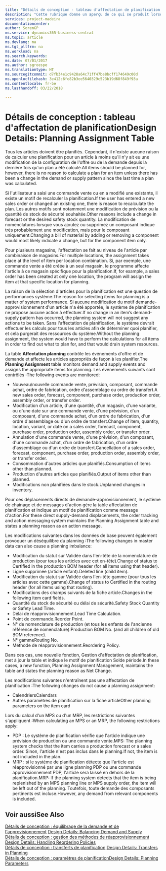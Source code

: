 ```yaml
---
title: "Détails de conception - tableau d'affectation de planification | Microsoft Docs"
description: "Cette rubrique donne un aperçu de ce qui se produit lorsque vous modifiez la planification d'un article."
services: project-madeira
documentationcenter: 
author: SorenGP
ms.service: dynamics365-business-central
ms.topic: article
ms.devlang: na
ms.tgt_pltfrm: na
ms.workload: na
ms.search.keywords: 
ms.date: 07/01/2017
ms.author: sgroespe
ms.translationtype: HT
ms.sourcegitcommit: d7fb34e1c9428a64c71ff47be8bcff174649c00d
ms.openlocfilehash: 3e412c6fe82b3ee5640329c523b19d68f849f93a
ms.contentlocale: fr-be
ms.lasthandoff: 03/22/2018

---
```

# <a name="design-details-planning-assignment-table"></a><span data-ttu-id="13c0b-103">Détails de conception : tableau d'affectation de planification</span><span class="sxs-lookup"><span data-stu-id="13c0b-103">Design Details: Planning Assignment Table</span></span>
<span data-ttu-id="13c0b-104">Tous les articles doivent être planifiés. Cependant, il n'existe aucune raison de calculer une planification pour un article à moins qu'il n'y ait eu une modification de la configuration de l'offre ou de la demande depuis la dernière fois qu'un plan a été calculé.</span><span class="sxs-lookup"><span data-stu-id="13c0b-104">All items should be planned for, however, there is no reason to calculate a plan for an item unless there has been a change in the demand or supply pattern since the last time a plan was calculated.</span></span>  
  
<span data-ttu-id="13c0b-105">Si l'utilisateur a saisi une commande vente ou en a modifié une existante, il existe un motif de recalculer la planification.</span><span class="sxs-lookup"><span data-stu-id="13c0b-105">If the user has entered a new sales order or changed an existing one, there is reason to recalculate the plan.</span></span> <span data-ttu-id="13c0b-106">Les autres motifs sont notamment une modification de prévision ou la quantité de stock de sécurité souhaitée.</span><span class="sxs-lookup"><span data-stu-id="13c0b-106">Other reasons include a change in forecast or the desired safety stock quantity.</span></span> <span data-ttu-id="13c0b-107">La modification de nomenclatures lorsque vous ajoutez ou supprimez un composant indique très probablement une modification, mais pour le composant uniquement.</span><span class="sxs-lookup"><span data-stu-id="13c0b-107">Changing a bill of material by adding or removing a component would most likely indicate a change, but for the component item only.</span></span>  
  
<span data-ttu-id="13c0b-108">Pour plusieurs magasins, l'affectation se fait au niveau de l'article par combinaison de magasins.</span><span class="sxs-lookup"><span data-stu-id="13c0b-108">For multiple locations, the assignment takes place at the level of item per location combination.</span></span> <span data-ttu-id="13c0b-109">Si, par exemple, une commande vente a été créée à un seul magasin, le programme affecte l'article à ce magasin spécifique pour la planification.</span><span class="sxs-lookup"><span data-stu-id="13c0b-109">If, for example, a sales order has been created at only one location, the program will assign the item at that specific location for planning.</span></span>  
  
<span data-ttu-id="13c0b-110">La raison de la sélection d'articles pour la planification est une question de performances système.</span><span class="sxs-lookup"><span data-stu-id="13c0b-110">The reason for selecting items for planning is a matter of system performance.</span></span> <span data-ttu-id="13c0b-111">Si aucune modification du motif demande-approvisionnement d'un article n'a été apportée, le système de planification ne propose aucune action à effectuer.</span><span class="sxs-lookup"><span data-stu-id="13c0b-111">If no change in an item’s demand-supply pattern has occurred, the planning system will not suggest any actions to be taken.</span></span> <span data-ttu-id="13c0b-112">Sans l'affectation de planification, le système devrait effectuer les calculs pour tous les articles afin de déterminer quoi planifier, et cela purgerait des ressources du système.</span><span class="sxs-lookup"><span data-stu-id="13c0b-112">Without the planning assignment, the system would have to perform the calculations for all items in order to find out what to plan for, and that would drain system resources.</span></span>  
  
<span data-ttu-id="13c0b-113">La table **Affectation planning** contrôle les événements d'offre et de demande et affecte les articles appropriés de façon à les planifier.</span><span class="sxs-lookup"><span data-stu-id="13c0b-113">The **Planning Assignment** table monitors demand and supply events and assigns the appropriate items for planning.</span></span> <span data-ttu-id="13c0b-114">Les événements suivants sont contrôlés :</span><span class="sxs-lookup"><span data-stu-id="13c0b-114">The following events are monitored:</span></span>  
  
* <span data-ttu-id="13c0b-115">Nouveau/nouvelle commande vente, prévision, composant, commande achat, ordre de fabrication, ordre d'assemblage ou ordre de transfert.</span><span class="sxs-lookup"><span data-stu-id="13c0b-115">A new sales order, forecast, component, purchase order, production order, assembly order, or transfer order.</span></span>  
* <span data-ttu-id="13c0b-116">Modification d'un article, d'une quantité, d'un magasin, d'une variante, ou d'une date sur une commande vente, d'une prévision, d'un composant, d'une commande achat, d'un ordre de fabrication, d'un ordre d'assemblage ou d'un ordre de transfert.</span><span class="sxs-lookup"><span data-stu-id="13c0b-116">Change of item, quantity, location, variant, or date on a sales order, forecast, component, purchase order, production order, assembly order, or transfer order.</span></span>  
* <span data-ttu-id="13c0b-117">Annulation d'une commande vente, d'une prévision, d'un composant, d'une commande achat, d'un ordre de fabrication, d'un ordre d'assemblage ou d'un ordre de transfert.</span><span class="sxs-lookup"><span data-stu-id="13c0b-117">Cancellation of a sales order, forecast, component, purchase order, production order, assembly order, or transfer order.</span></span>  
* <span data-ttu-id="13c0b-118">Consommation d'autres articles que planifiés.</span><span class="sxs-lookup"><span data-stu-id="13c0b-118">Consumption of items other than planned.</span></span>  
* <span data-ttu-id="13c0b-119">Production d'autres articles que planifiés.</span><span class="sxs-lookup"><span data-stu-id="13c0b-119">Output of items other than planned.</span></span>  
* <span data-ttu-id="13c0b-120">Modifications non planifiées dans le stock.</span><span class="sxs-lookup"><span data-stu-id="13c0b-120">Unplanned changes in inventory.</span></span>  
  
<span data-ttu-id="13c0b-121">Pour ces déplacements directs de demande-approvisionnement, le système de chaînage et de messages d'action gère la table affectation de planification et indique un motif de planification comme message d'action.</span><span class="sxs-lookup"><span data-stu-id="13c0b-121">For these direct supply-demand displacements, the order tracking and action messaging system maintains the Planning Assignment table and states a planning reason as an action message.</span></span>  
  
<span data-ttu-id="13c0b-122">Les modifications suivantes dans les données de base peuvent également provoquer un déséquilibre du planning :</span><span class="sxs-lookup"><span data-stu-id="13c0b-122">The following changes in master data can also cause a planning imbalance:</span></span>  
  
* <span data-ttu-id="13c0b-123">Modification du statut sur Validée dans l'en-tête de la nomenclature de production (pour tous les articles avec cet en-tête).</span><span class="sxs-lookup"><span data-stu-id="13c0b-123">Change of status to Certified in the production BOM header (for all items using that header).</span></span>  
* <span data-ttu-id="13c0b-124">Ligne supprimée (article enfant).</span><span class="sxs-lookup"><span data-stu-id="13c0b-124">Deleted line (child item).</span></span>  
* <span data-ttu-id="13c0b-125">Modification du statut sur Validée dans l'en-tête gamme (pour tous les articles avec cette gamme).</span><span class="sxs-lookup"><span data-stu-id="13c0b-125">Change of status to Certified in the routing header (for all items using that routing).</span></span>  
* <span data-ttu-id="13c0b-126">Modifications des champs suivants de la fiche article.</span><span class="sxs-lookup"><span data-stu-id="13c0b-126">Changes in the following item card fields.</span></span>  
* <span data-ttu-id="13c0b-127">Quantité du stock de sécurité ou délai de sécurité.</span><span class="sxs-lookup"><span data-stu-id="13c0b-127">Safety Stock Quantity or Safety Lead Time.</span></span>  
* <span data-ttu-id="13c0b-128">Délai de réapprovisionnement.</span><span class="sxs-lookup"><span data-stu-id="13c0b-128">Lead Time Calculation.</span></span>  
* <span data-ttu-id="13c0b-129">Point de commande.</span><span class="sxs-lookup"><span data-stu-id="13c0b-129">Reorder Point.</span></span>  
* <span data-ttu-id="13c0b-130">N° de nomenclature de production (et tous les enfants de l'ancienne référence de nomenclature).</span><span class="sxs-lookup"><span data-stu-id="13c0b-130">Production BOM No. (and all children of old BOM reference).</span></span>  
* <span data-ttu-id="13c0b-131">N° gamme</span><span class="sxs-lookup"><span data-stu-id="13c0b-131">Routing No.</span></span>  
* <span data-ttu-id="13c0b-132">Méthode de réapprovisionnement.</span><span class="sxs-lookup"><span data-stu-id="13c0b-132">Reordering Policy.</span></span>  
  
<span data-ttu-id="13c0b-133">Dans ces cas, une nouvelle fonction, Gestion d'affectation de planification, met à jour la table et indique le motif de planification Solde période.</span><span class="sxs-lookup"><span data-stu-id="13c0b-133">In these cases, a new function, Planning Assignment Management, maintains the table and states the planning reason as Net Change.</span></span>  
  
<span data-ttu-id="13c0b-134">Les modifications suivantes n'entraînent pas une affectation de planification :</span><span class="sxs-lookup"><span data-stu-id="13c0b-134">The following changes do not cause a planning assignment:</span></span>  
  
* <span data-ttu-id="13c0b-135">Calendriers</span><span class="sxs-lookup"><span data-stu-id="13c0b-135">Calendars</span></span>  
* <span data-ttu-id="13c0b-136">Autres paramètres de planification sur la fiche article</span><span class="sxs-lookup"><span data-stu-id="13c0b-136">Other planning parameters on the item card</span></span>  
  
<span data-ttu-id="13c0b-137">Lors du calcul d'un MPS ou d'un MRP, les restrictions suivantes s'appliquent :</span><span class="sxs-lookup"><span data-stu-id="13c0b-137">When calculating an MPS or an MRP, the following restrictions apply:</span></span>  
  
* <span data-ttu-id="13c0b-138">PDP : Le système de planification vérifie que l'article indique une prévision de production ou une commande vente.</span><span class="sxs-lookup"><span data-stu-id="13c0b-138">MPS: The planning system checks that the item carries a production forecast or a sales order.</span></span> <span data-ttu-id="13c0b-139">Sinon, l'article n'est pas inclus dans le planning.</span><span class="sxs-lookup"><span data-stu-id="13c0b-139">If not, the item is not included in the plan.</span></span>  
* <span data-ttu-id="13c0b-140">MRP : si le système de planification détecte que l'article est réapprovisionné par une ligne planning PDP ou une commande approvisionnement PDP, l'article sera laissé en dehors de la planification.</span><span class="sxs-lookup"><span data-stu-id="13c0b-140">MRP: If the planning system detects that the item is being replenished by an MPS planning line or MPS supply order, the item will be left out of the planning.</span></span> <span data-ttu-id="13c0b-141">Toutefois, toute demande des composants pertinents est incluse.</span><span class="sxs-lookup"><span data-stu-id="13c0b-141">However, any demand from relevant components is included.</span></span>  
  
## <a name="see-also"></a><span data-ttu-id="13c0b-142">Voir aussi</span><span class="sxs-lookup"><span data-stu-id="13c0b-142">See Also</span></span>  
<span data-ttu-id="13c0b-143">[Détails de conception : équilibrage de la demande et de l'approvisionnement](design-details-balancing-demand-and-supply.md) </span><span class="sxs-lookup"><span data-stu-id="13c0b-143">[Design Details: Balancing Demand and Supply](design-details-balancing-demand-and-supply.md) </span></span>  
<span data-ttu-id="13c0b-144">[Détails de conception : gestion des méthodes de réapprovisionnement](design-details-handling-reordering-policies.md) </span><span class="sxs-lookup"><span data-stu-id="13c0b-144">[Design Details: Handling Reordering Policies](design-details-handling-reordering-policies.md) </span></span>  
<span data-ttu-id="13c0b-145">[Détails de conception : transferts de planification](design-details-transfers-in-planning.md) </span><span class="sxs-lookup"><span data-stu-id="13c0b-145">[Design Details: Transfers in Planning](design-details-transfers-in-planning.md) </span></span>  
[<span data-ttu-id="13c0b-146">Détails de conception : paramètres de planification</span><span class="sxs-lookup"><span data-stu-id="13c0b-146">Design Details: Planning Parameters</span></span>](design-details-planning-parameters.md)  

